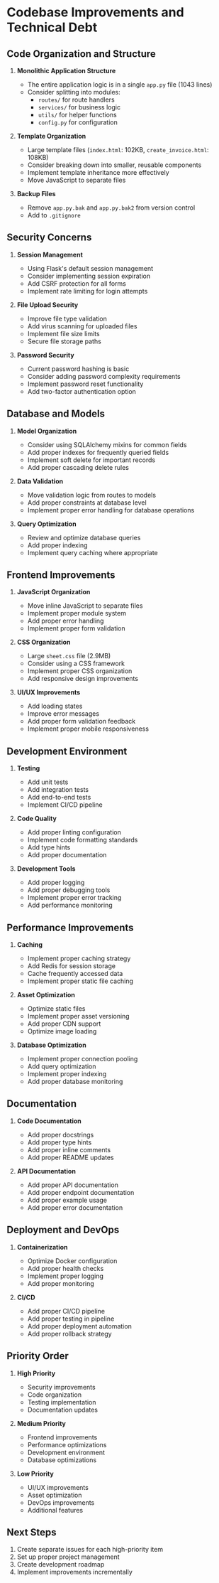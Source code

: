 # Codebase Improvements and Technical Debt

## Code Organization and Structure

1. **Monolithic Application Structure**
   - The entire application logic is in a single `app.py` file (1043 lines)
   - Consider splitting into modules:
     - `routes/` for route handlers
     - `services/` for business logic
     - `utils/` for helper functions
     - `config.py` for configuration

2. **Template Organization**
   - Large template files (`index.html`: 102KB, `create_invoice.html`: 108KB)
   - Consider breaking down into smaller, reusable components
   - Implement template inheritance more effectively
   - Move JavaScript to separate files

3. **Backup Files**
   - Remove `app.py.bak` and `app.py.bak2` from version control
   - Add to `.gitignore`

## Security Concerns

1. **Session Management**
   - Using Flask's default session management
   - Consider implementing session expiration
   - Add CSRF protection for all forms
   - Implement rate limiting for login attempts

2. **File Upload Security**
   - Improve file type validation
   - Add virus scanning for uploaded files
   - Implement file size limits
   - Secure file storage paths

3. **Password Security**
   - Current password hashing is basic
   - Consider adding password complexity requirements
   - Implement password reset functionality
   - Add two-factor authentication option

## Database and Models

1. **Model Organization**
   - Consider using SQLAlchemy mixins for common fields
   - Add proper indexes for frequently queried fields
   - Implement soft delete for important records
   - Add proper cascading delete rules

2. **Data Validation**
   - Move validation logic from routes to models
   - Add proper constraints at database level
   - Implement proper error handling for database operations

3. **Query Optimization**
   - Review and optimize database queries
   - Add proper indexing
   - Implement query caching where appropriate

## Frontend Improvements

1. **JavaScript Organization**
   - Move inline JavaScript to separate files
   - Implement proper module system
   - Add proper error handling
   - Implement proper form validation

2. **CSS Organization**
   - Large `sheet.css` file (2.9MB)
   - Consider using a CSS framework
   - Implement proper CSS organization
   - Add responsive design improvements

3. **UI/UX Improvements**
   - Add loading states
   - Improve error messages
   - Add proper form validation feedback
   - Implement proper mobile responsiveness

## Development Environment

1. **Testing**
   - Add unit tests
   - Add integration tests
   - Add end-to-end tests
   - Implement CI/CD pipeline

2. **Code Quality**
   - Add proper linting configuration
   - Implement code formatting standards
   - Add type hints
   - Add proper documentation

3. **Development Tools**
   - Add proper logging
   - Add proper debugging tools
   - Implement proper error tracking
   - Add performance monitoring

## Performance Improvements

1. **Caching**
   - Implement proper caching strategy
   - Add Redis for session storage
   - Cache frequently accessed data
   - Implement proper static file caching

2. **Asset Optimization**
   - Optimize static files
   - Implement proper asset versioning
   - Add proper CDN support
   - Optimize image loading

3. **Database Optimization**
   - Implement proper connection pooling
   - Add query optimization
   - Implement proper indexing
   - Add proper database monitoring

## Documentation

1. **Code Documentation**
   - Add proper docstrings
   - Add proper type hints
   - Add proper inline comments
   - Add proper README updates

2. **API Documentation**
   - Add proper API documentation
   - Add proper endpoint documentation
   - Add proper example usage
   - Add proper error documentation

## Deployment and DevOps

1. **Containerization**
   - Optimize Docker configuration
   - Add proper health checks
   - Implement proper logging
   - Add proper monitoring

2. **CI/CD**
   - Add proper CI/CD pipeline
   - Add proper testing in pipeline
   - Add proper deployment automation
   - Add proper rollback strategy

## Priority Order

1. **High Priority**
   - Security improvements
   - Code organization
   - Testing implementation
   - Documentation updates

2. **Medium Priority**
   - Frontend improvements
   - Performance optimizations
   - Development environment
   - Database optimizations

3. **Low Priority**
   - UI/UX improvements
   - Asset optimization
   - DevOps improvements
   - Additional features

## Next Steps

1. Create separate issues for each high-priority item
2. Set up proper project management
3. Create development roadmap
4. Implement improvements incrementally 